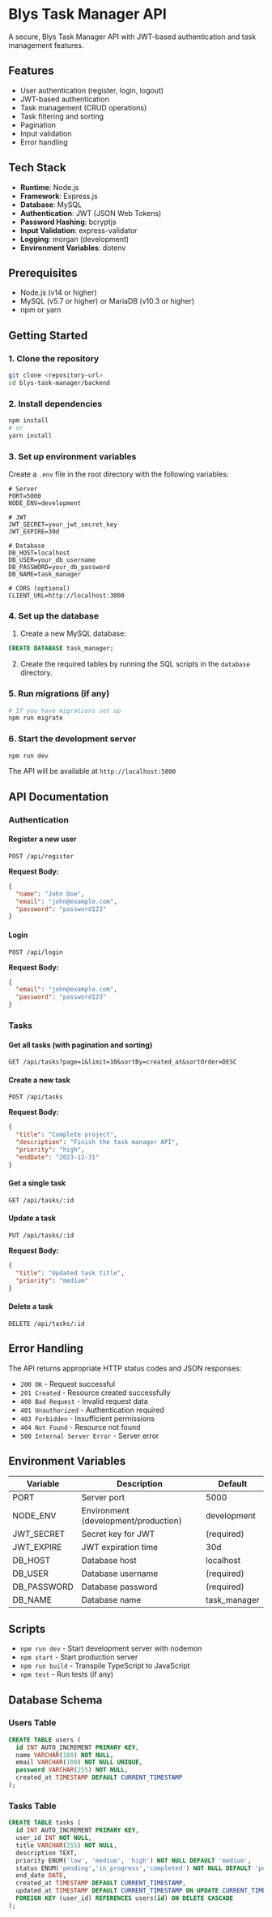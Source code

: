 # Blys Task Manager API

A secure, Blys Task Manager API with JWT-based authentication and task management features.

## Features

- User authentication (register, login, logout)
- JWT-based authentication
- Task management (CRUD operations)
- Task filtering and sorting
- Pagination
- Input validation
- Error handling

## Tech Stack

- **Runtime**: Node.js
- **Framework**: Express.js
- **Database**: MySQL
- **Authentication**: JWT (JSON Web Tokens)
- **Password Hashing**: bcryptjs
- **Input Validation**: express-validator
- **Logging**: morgan (development)
- **Environment Variables**: dotenv

## Prerequisites

- Node.js (v14 or higher)
- MySQL (v5.7 or higher) or MariaDB (v10.3 or higher)
- npm or yarn

## Getting Started

### 1. Clone the repository

```bash
git clone <repository-url>
cd blys-task-manager/backend
```

### 2. Install dependencies

```bash
npm install
# or
yarn install
```

### 3. Set up environment variables

Create a `.env` file in the root directory with the following variables:

```env
# Server
PORT=5000
NODE_ENV=development

# JWT
JWT_SECRET=your_jwt_secret_key
JWT_EXPIRE=30d

# Database
DB_HOST=localhost
DB_USER=your_db_username
DB_PASSWORD=your_db_password
DB_NAME=task_manager

# CORS (optional)
CLIENT_URL=http://localhost:3000
```

### 4. Set up the database

1. Create a new MySQL database:

```sql
CREATE DATABASE task_manager;
```

2. Create the required tables by running the SQL scripts in the `database` directory.

### 5. Run migrations (if any)

```bash
# If you have migrations set up
npm run migrate
```

### 6. Start the development server

```bash
npm run dev
```

The API will be available at `http://localhost:5000`

## API Documentation

### Authentication

#### Register a new user

```http
POST /api/register
```

**Request Body:**

```json
{
  "name": "John Doe",
  "email": "john@example.com",
  "password": "password123"
}
```

#### Login

```http
POST /api/login
```

**Request Body:**

```json
{
  "email": "john@example.com",
  "password": "password123"
}
```

### Tasks

#### Get all tasks (with pagination and sorting)

```http
GET /api/tasks?page=1&limit=10&sortBy=created_at&sortOrder=DESC
```

#### Create a new task

```http
POST /api/tasks
```

**Request Body:**

```json
{
  "title": "Complete project",
  "description": "Finish the task manager API",
  "priority": "high",
  "endDate": "2023-12-31"
}
```

#### Get a single task

```http
GET /api/tasks/:id
```

#### Update a task

```http
PUT /api/tasks/:id
```

**Request Body:**

```json
{
  "title": "Updated task title",
  "priority": "medium"
}
```

#### Delete a task

```http
DELETE /api/tasks/:id
```

## Error Handling

The API returns appropriate HTTP status codes and JSON responses:

- `200 OK` - Request successful
- `201 Created` - Resource created successfully
- `400 Bad Request` - Invalid request data
- `401 Unauthorized` - Authentication required
- `403 Forbidden` - Insufficient permissions
- `404 Not Found` - Resource not found
- `500 Internal Server Error` - Server error

## Environment Variables

| Variable    | Description                          | Default      |
| ----------- | ------------------------------------ | ------------ |
| PORT        | Server port                          | 5000         |
| NODE_ENV    | Environment (development/production) | development  |
| JWT_SECRET  | Secret key for JWT                   | (required)   |
| JWT_EXPIRE  | JWT expiration time                  | 30d          |
| DB_HOST     | Database host                        | localhost    |
| DB_USER     | Database username                    | (required)   |
| DB_PASSWORD | Database password                    | (required)   |
| DB_NAME     | Database name                        | task_manager |

## Scripts

- `npm run dev` - Start development server with nodemon
- `npm start` - Start production server
- `npm run build` - Transpile TypeScript to JavaScript
- `npm test` - Run tests (if any)

## Database Schema

### Users Table

```sql
CREATE TABLE users (
  id INT AUTO_INCREMENT PRIMARY KEY,
  name VARCHAR(100) NOT NULL,
  email VARCHAR(100) NOT NULL UNIQUE,
  password VARCHAR(255) NOT NULL,
  created_at TIMESTAMP DEFAULT CURRENT_TIMESTAMP
);
```

### Tasks Table

```sql
CREATE TABLE tasks (
  id INT AUTO_INCREMENT PRIMARY KEY,
  user_id INT NOT NULL,
  title VARCHAR(255) NOT NULL,
  description TEXT,
  priority ENUM('low', 'medium', 'high') NOT NULL DEFAULT 'medium',
  status ENUM('pending','in_progress','completed') NOT NULL DEFAULT 'pending',
  end_date DATE,
  created_at TIMESTAMP DEFAULT CURRENT_TIMESTAMP,
  updated_at TIMESTAMP DEFAULT CURRENT_TIMESTAMP ON UPDATE CURRENT_TIMESTAMP,
  FOREIGN KEY (user_id) REFERENCES users(id) ON DELETE CASCADE
);
```
